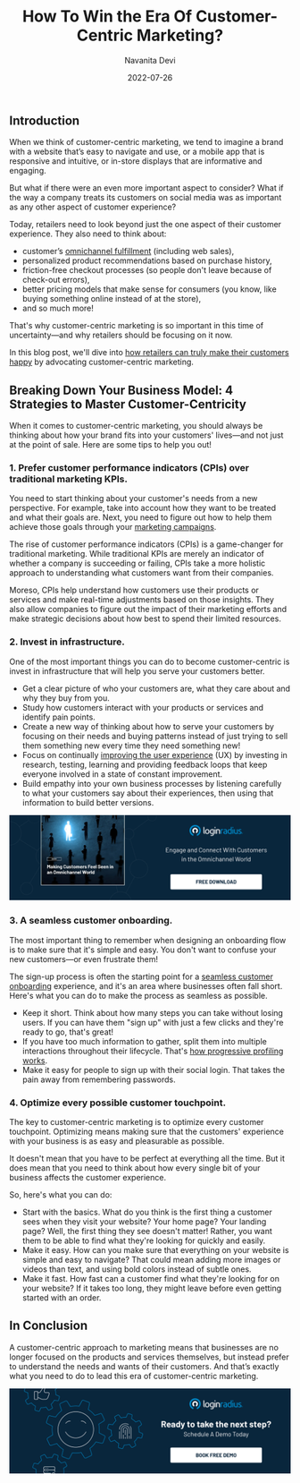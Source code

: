 ﻿---
title: "How To Win the Era Of Customer-Centric Marketing?"
date: "2022-07-26"
coverImage: "customer-centric.jpg"
tags: ["customer onboarding", "cx", "progressive profiling"]
author: "Navanita Devi"
description: "A customer-centric approach to marketing means that businesses are no longer focused on the products themselves, but instead prefer to understand customer demands. This blog explains how retailers can make their customers happy by advocating customer-centricity."
metadescription: "Customer-centric marketing is very important in this time of uncertainty and retailers should be focusing on it. Learn how retailers can make their customers happy."
metatitle: "How To Lead This Era Of Customer-Centric Marketing?"
---

## Introduction 

When we think of customer-centric marketing, we tend to imagine a brand with a website that’s easy to navigate and use, or a mobile app that is responsive and intuitive, or in-store displays that are informative and engaging.

But what if there were an even more important aspect to consider? What if the way a company treats its customers on social media was as important as any other aspect of customer experience?

Today, retailers need to look beyond just the one aspect of their customer experience. They also need to think about: 

* customer’s [omnichannel fulfillment](https://www.loginradius.com/blog/growth/what-is-omnichannel-cx/) (including web sales),
* personalized product recommendations based on purchase history,
* friction-free checkout processes (so people don't leave because of check-out errors),
* better pricing models that make sense for consumers (you know, like buying something online instead of at the store),
* and so much more!

That's why customer-centric marketing is so important in this time of uncertainty—and why retailers should be focusing on it now.

In this blog post, we'll dive into [how retailers can truly make their customers happy](https://www.loginradius.com/blog/growth/consumer-management-to-consumer-engagement/) by advocating customer-centric marketing. 


## Breaking Down Your Business Model: 4 Strategies to Master Customer-Centricity

When it comes to customer-centric marketing, you should always be thinking about how your brand fits into your customers' lives—and not just at the point of sale. Here are some tips to help you out! 


### 1. Prefer customer performance indicators (CPIs) over traditional marketing KPIs.

You need to start thinking about your customer's needs from a new perspective. For example, take into account how they want to be treated and what their goals are. Next, you need to figure out how to help them achieve those goals through your [marketing campaigns](https://www.loginradius.com/blog/growth/customize-marketing-programs-on-consumer-journey/).

The rise of customer performance indicators (CPIs) is a game-changer for traditional marketing. While traditional KPIs are merely an indicator of whether a company is succeeding or failing, CPIs take a more holistic approach to understanding what customers want from their companies.

Moreso, CPIs help understand how customers use their products or services and make real-time adjustments based on those insights. They also allow companies to figure out the impact of their marketing efforts and make strategic decisions about how best to spend their limited resources.

### 2. Invest in infrastructure.

One of the most important things you can do to become customer-centric is invest in infrastructure that will help you serve your customers better.

* Get a clear picture of who your customers are, what they care about and why they buy from you.
* Study how customers interact with your products or services and identify pain points.
* Create a new way of thinking about how to serve your customers by focusing on their needs and buying patterns instead of just trying to sell them something new every time they need something new!
* Focus on continually [improving the user experience](https://www.loginradius.com/blog/growth/how-to-improve-the-customer-xperience/) (UX) by investing in research, testing, learning and providing feedback loops that keep everyone involved in a state of constant improvement.
* Build empathy into your own business processes by listening carefully to what your customers say about their experiences, then using that information to build better versions.

[![EB-omnichannel](EB-omnichannel.png)](https://www.loginradius.com/resource/making-customers-feel-seen-in-an-omnichannel-world/)


### 3. A seamless customer onboarding.

The most important thing to remember when designing an onboarding flow is to make sure that it's simple and easy. You don't want to confuse your new customers—or even frustrate them!

The sign-up process is often the starting point for a [seamless customer onboarding](https://www.loginradius.com/blog/growth/smooth-onboarding-positive-user-impression/) experience, and it's an area where businesses often fall short. Here's what you can do to make the process as seamless as possible.

* Keep it short. Think about how many steps you can take without losing users. If you can have them "sign up" with just a few clicks and they're ready to go, that's great!
* If you have too much information to gather, split them into multiple interactions throughout their lifecycle. That's [how progressive profiling works](https://www.loginradius.com/blog/identity/progressive-profiling/).
* Make it easy for people to sign up with their social login. That takes the pain away from remembering passwords. 


### 4.  Optimize every possible customer touchpoint.

The key to customer-centric marketing is to optimize every customer touchpoint. Optimizing means making sure that the customers' experience with your business is as easy and pleasurable as possible. 

It doesn't mean that you have to be perfect at everything all the time. But it does mean that you need to think about how every single bit of your business affects the customer experience.

So, here's what you can do:

* Start with the basics. What do you think is the first thing a customer sees when they visit your website? Your home page? Your landing page? Well, the first thing they see doesn't matter! Rather, you want them to be able to find what they're looking for quickly and easily.
* Make it easy. How can you make sure that everything on your website is simple and easy to navigate? That could mean adding more images or videos than text, and using bold colors instead of subtle ones.
* Make it fast. How fast can a customer find what they're looking for on your website? If it takes too long, they might leave before even getting started with an order. 


## In Conclusion 

A customer-centric approach to marketing means that businesses are no longer focused on the products and services themselves, but instead prefer to understand the needs and wants of their customers. And that’s exactly what you need to do to lead this era of customer-centric marketing. 

[![book-a-demo-Consultation](../../assets/book-a-demo-loginradius.png)](https://www.loginradius.com/contact-us?utm_source=blog&utm_medium=web&utm_campaign=lead-era-customer-centric-marketing)